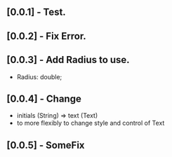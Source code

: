## [0.0.1] - Test.

## [0.0.2] - Fix Error.

## [0.0.3] - Add Radius to use.
* Radius: double;

## [0.0.4] -  Change
*  initials (String) => text (Text) 
* to more flexibly to change style and control of Text
## [0.0.5] - SomeFix
